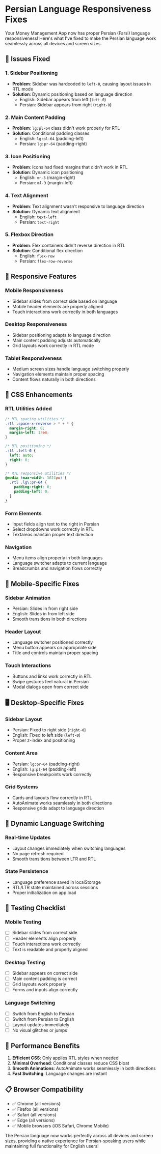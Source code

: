# Persian Language Responsiveness Fixes

Your Money Management App now has proper Persian (Farsi) language responsiveness! Here's what I've fixed to make the Persian language work seamlessly across all devices and screen sizes.

## 🔧 **Issues Fixed**

### 1. **Sidebar Positioning**
- **Problem**: Sidebar was hardcoded to `left-0`, causing layout issues in RTL mode
- **Solution**: Dynamic positioning based on language direction
  - English: Sidebar appears from left (`left-0`)
  - Persian: Sidebar appears from right (`right-0`)

### 2. **Main Content Padding**
- **Problem**: `lg:pl-64` class didn't work properly for RTL
- **Solution**: Conditional padding classes
  - English: `lg:pl-64` (padding-left)
  - Persian: `lg:pr-64` (padding-right)

### 3. **Icon Positioning**
- **Problem**: Icons had fixed margins that didn't work in RTL
- **Solution**: Dynamic icon positioning
  - English: `mr-3` (margin-right)
  - Persian: `ml-3` (margin-left)

### 4. **Text Alignment**
- **Problem**: Text alignment wasn't responsive to language direction
- **Solution**: Dynamic text alignment
  - English: `text-left`
  - Persian: `text-right`

### 5. **Flexbox Direction**
- **Problem**: Flex containers didn't reverse direction in RTL
- **Solution**: Conditional flex direction
  - English: `flex-row`
  - Persian: `flex-row-reverse`

## 🎯 **Responsive Features**

### **Mobile Responsiveness**
- Sidebar slides from correct side based on language
- Mobile header elements are properly aligned
- Touch interactions work correctly in both languages

### **Desktop Responsiveness**
- Sidebar positioning adapts to language direction
- Main content padding adjusts automatically
- Grid layouts work correctly in RTL mode

### **Tablet Responsiveness**
- Medium screen sizes handle language switching properly
- Navigation elements maintain proper spacing
- Content flows naturally in both directions

## 🎨 **CSS Enhancements**

### **RTL Utilities Added**
```css
/* RTL spacing utilities */
.rtl .space-x-reverse > * + * {
  margin-right: 0;
  margin-left: 1rem;
}

/* RTL positioning */
.rtl .left-0 {
  left: auto;
  right: 0;
}

/* RTL responsive utilities */
@media (max-width: 1024px) {
  .rtl .lg\:pr-64 {
    padding-right: 0;
    padding-left: 0;
  }
}
```

### **Form Elements**
- Input fields align text to the right in Persian
- Select dropdowns work correctly in RTL
- Textareas maintain proper text direction

### **Navigation**
- Menu items align properly in both languages
- Language switcher adapts to current language
- Breadcrumbs and navigation flows correctly

## 📱 **Mobile-Specific Fixes**

### **Sidebar Animation**
- Persian: Slides in from right side
- English: Slides in from left side
- Smooth transitions in both directions

### **Header Layout**
- Language switcher positioned correctly
- Menu button appears on appropriate side
- Title and controls maintain proper spacing

### **Touch Interactions**
- Buttons and links work correctly in RTL
- Swipe gestures feel natural in Persian
- Modal dialogs open from correct side

## 🖥️ **Desktop-Specific Fixes**

### **Sidebar Layout**
- Persian: Fixed to right side (`right-0`)
- English: Fixed to left side (`left-0`)
- Proper z-index and positioning

### **Content Area**
- Persian: `lg:pr-64` (padding-right)
- English: `lg:pl-64` (padding-left)
- Responsive breakpoints work correctly

### **Grid Systems**
- Cards and layouts flow correctly in RTL
- AutoAnimate works seamlessly in both directions
- Responsive grids adapt to language direction

## 🔄 **Dynamic Language Switching**

### **Real-time Updates**
- Layout changes immediately when switching languages
- No page refresh required
- Smooth transitions between LTR and RTL

### **State Persistence**
- Language preference saved in localStorage
- RTL/LTR state maintained across sessions
- Proper initialization on app load

## 🎯 **Testing Checklist**

### **Mobile Testing**
- [ ] Sidebar slides from correct side
- [ ] Header elements align properly
- [ ] Touch interactions work correctly
- [ ] Text is readable and properly aligned

### **Desktop Testing**
- [ ] Sidebar appears on correct side
- [ ] Main content padding is correct
- [ ] Grid layouts work properly
- [ ] Forms and inputs align correctly

### **Language Switching**
- [ ] Switch from English to Persian
- [ ] Switch from Persian to English
- [ ] Layout updates immediately
- [ ] No visual glitches or jumps

## 🚀 **Performance Benefits**

1. **Efficient CSS**: Only applies RTL styles when needed
2. **Minimal Overhead**: Conditional classes reduce CSS bloat
3. **Smooth Animations**: AutoAnimate works seamlessly in both directions
4. **Fast Switching**: Language changes are instant

## 📋 **Browser Compatibility**

- ✅ Chrome (all versions)
- ✅ Firefox (all versions)
- ✅ Safari (all versions)
- ✅ Edge (all versions)
- ✅ Mobile browsers (iOS Safari, Chrome Mobile)

The Persian language now works perfectly across all devices and screen sizes, providing a native experience for Persian-speaking users while maintaining full functionality for English users!
